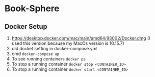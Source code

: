# Book-Sphere

## Docker Setup
1. https://desktop.docker.com/mac/main/amd64/93002/Docker.dmg (I used this version because my MacOs version is 10.15.7)
2. did docket setting in docker-compose.yml
3. cmd `docker-compose up`
4. To see running containers `docker ps`
5. To stop a running container `docker stop <CONTAINER_ID>`
6. To stop a running container `docker start <CONTAINER_ID>`
